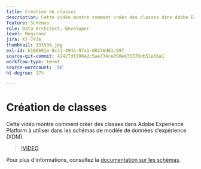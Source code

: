 ```yaml
---
title: Création de classes
description: Cette vidéo montre comment créer des classes dans Adobe Experience Platform à utiliser dans les schémas de modèle de données d’expérience (XDM).
feature: Schemas
role: Data Architect, Developer
level: Beginner
jira: KT-7936
thumbnail: 333538.jpg
exl-id: b106691e-8c41-494e-97a1-d0230d61c597
source-git-commit: 42427df298e2c5ae734ce050e935378db51e66a1
workflow-type: tm+mt
source-wordcount: '56'
ht-degree: 17%

---
```


# Création de classes

Cette vidéo montre comment créer des classes dans Adobe Experience Platform à utiliser dans les schémas de modèle de données d’expérience (XDM).

>[!VIDEO](https://video.tv.adobe.com/v/333538?quality=12&learn=on)

Pour plus d’informations, consultez la [documentation sur les schémas](https://experienceleague.adobe.com/docs/experience-platform/xdm/home.html?lang=fr).
